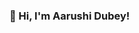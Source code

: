 ### 👋 Hi, I'm Aarushi Dubey!  

<!--
**aarusheeeh/aarusheeeh** is a ✨ _special_ ✨ repository because its `README.md` (this file) appears on your GitHub profile.

Here are some ideas to get you started:
-👩🏻‍💻 B.Tech student sharing about my journey and learnings in tech
-👩🏻‍🎓 3rd year Artificial Inelligence and Machine Learning B.Tech Student at the Indira Gandhi Delhi Technical University for Women, New Delhi, India
- 🌱 Currently learning about Deep Learning
- 💬 Ask me about ...
- 📫 How to reach me: ...
- 😄 She/Her
-->
